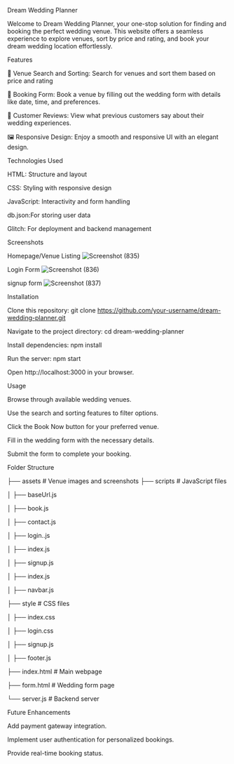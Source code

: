Dream Wedding Planner

Welcome to Dream Wedding Planner, your one-stop solution for finding and booking the perfect wedding venue. This website offers a seamless experience to explore venues, sort by price and rating, and book your dream wedding location effortlessly.

Features

📍 Venue Search and Sorting: Search for venues and sort them based on price and rating

📝 Booking Form: Book a venue by filling out the wedding form with details like date, time, and preferences.

🌟 Customer Reviews: View what previous customers say about their wedding experiences.

🖼️ Responsive Design: Enjoy a smooth and responsive UI with an elegant design.

Technologies Used

HTML: Structure and layout

CSS: Styling with responsive design

JavaScript: Interactivity and form handling

db.json:For storing user data

Glitch: For deployment and backend management 



Screenshots

Homepage/Venue Listing
![Screenshot (835)](https://github.com/user-attachments/assets/daefa857-1849-43b3-9310-aadd1b775d25)

Login Form
![Screenshot (836)](https://github.com/user-attachments/assets/ccfbebd3-9d0c-4adb-856e-519940d26b0f)

signup form
![Screenshot (837)](https://github.com/user-attachments/assets/28af6242-8fd8-4e01-b3d0-175bdfe35a01)


Installation

Clone this repository:
git clone https://github.com/your-username/dream-wedding-planner.git

Navigate to the project directory:
cd dream-wedding-planner

Install dependencies:
npm install

Run the server:
npm start

Open http://localhost:3000 in your browser.

Usage

Browse through available wedding venues.

Use the search and sorting features to filter options.

Click the Book Now button for your preferred venue.

Fill in the wedding form with the necessary details.

Submit the form to complete your booking.

Folder Structure


├── assets            # Venue images and screenshots
├── scripts           # JavaScript files

│   ├── baseUrl.js

│   ├── book.js

│   ├── contact.js

│   ├── login..js

│   ├── index.js

│   ├── signup.js

│   ├── index.js

│   ├── navbar.js

├── style             # CSS files

│   ├── index.css

│   ├── login.css

│   ├── signup.js

│   ├── footer.js

├── index.html        # Main webpage

├── form.html         # Wedding form page

└── server.js         # Backend server

Future Enhancements

Add payment gateway integration.

Implement user authentication for personalized bookings.

Provide real-time booking status.
